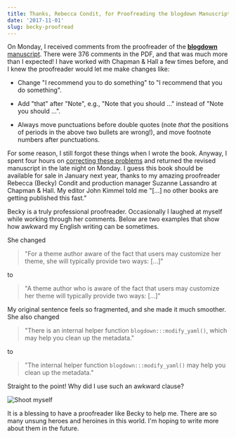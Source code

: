 ```yaml
---
title: Thanks, Rebecca Condit, for Proofreading the blogdown Manuscript!
date: '2017-11-01'
slug: becky-proofread
---
```


On Monday, I received comments from the proofreader of the [**blogdown** manuscript](https://bookdown.org/yihui/blogdown/acknowledgments.html). There were 376 comments in the PDF, and that was much more than I expected! I have worked with Chapman & Hall a few times before, and I knew the proofreader would let me make changes like:

- Change "I recommend you to do something" to "I recommend that you do something".

- Add "that" after "Note", e.g., "Note that you should ..." instead of "Note you should ...".

- Always move punctuations before double quotes (note _that_ the positions of periods in the above two bullets are wrong!), and move footnote numbers after punctuations.

For some reason, I still forgot these things when I wrote the book. Anyway, I spent four hours on [correcting these problems](https://github.com/rstudio/blogdown/commit/caa355b36) and returned the revised manuscript in the late night on Monday. I guess this book should be available for sale in January next year, thanks to my amazing proofreader Rebecca (Becky) Condit and production manager Suzanne Lassandro at Chapman & Hall. My editor John Kimmel told me "[...] no other books are getting published this fast."

Becky is a truly professional proofreader. Occasionally I laughed at myself while working through her comments. Below are two examples that show how awkward my English writing can be sometimes.

She changed

> "For a theme author aware of the fact that users may customize her theme, she will typically provide two ways: [...]"

to

> "A theme author who is aware of the fact that users may customize her theme will typically provide two ways: [...]"

My original sentence feels so fragmented, and she made it much smoother. She also changed

> "There is an internal helper function `blogdown:::modify_yaml()`, which may help you clean up the metadata."

to

> "The internal helper function `blogdown:::modify_yaml()` may help you clean up the metadata."

Straight to the point! Why did I use such an awkward clause?

![Shoot myself](https://slides.yihui.org/gif/shoot-myself.gif)

It is a blessing to have a proofreader like Becky to help me. There are so many unsung heroes and heroines in this world. I'm hoping to write more about them in the future.
